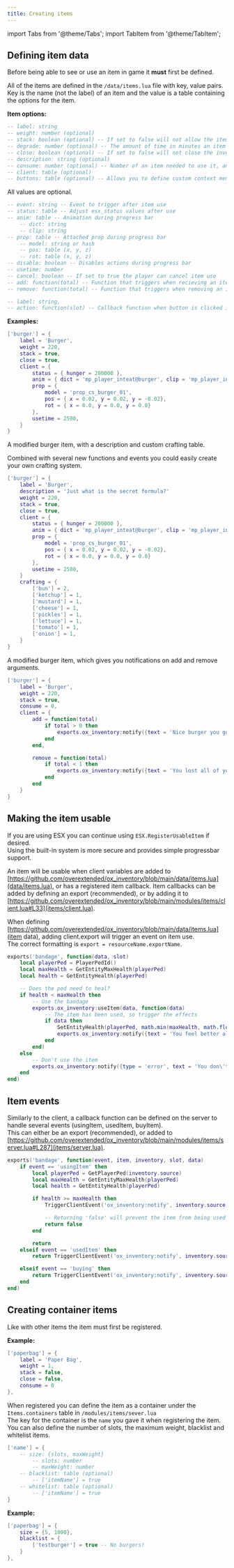 ```yaml
---
title: Creating items
---
```


import Tabs from '@theme/Tabs';
import TabItem from '@theme/TabItem';

## Defining item data

Before being able to see or use an item in game it **must** first be defined.

All of the items are defined in the `/data/items.lua` file with key, value pairs.  
Key is the name (not the label) of an item and the value is a table containing the
options for the item.

**Item options:**
<Tabs>
<TabItem value='shared' label='Shared'>

```lua
-- label: string
-- weight: number (optional)
-- stack: boolean (optional) -- If set to false will not allow the item to be stacked
-- degrade: number (optional) -- The amount of time in minutes an item will degrade after
-- close: boolean (optional) -- If set to false will not close the inventory on item use
-- description: string (optional)
-- consume: number (optional) -- Number of an item needed to use it, and removed after use (Default: 1)
-- client: table (optional)
-- buttons: table (optional) -- Allows you to define custom context menu functions for the item
```
</TabItem>
<TabItem value='client' label='Client'>

All values are optional.
```lua
-- event: string -- Event to trigger after item use
-- status: table -- Adjust esx_status values after use
-- anim: table -- Animation during progress bar
    -- dict: string
    -- clip: string
-- prop: table -- Attached prop during progress bar
    -- model: string or hash
    -- pos: table (x, y, z)
    -- rot: table (x, y, z)
-- disable: boolean -- Disables actions during progress bar
-- usetime: number
-- cancel: boolean -- If set to true the player can cancel item use
-- add: function(total) -- Function that triggers when recieving an item (Returns total item count as `total`)
-- remove: function(total) -- Function that triggers when removing an item (Returns total item count as `total`)
```
</TabItem>
<TabItem value='buttons' label='Buttons'>

```lua
-- label: string,
-- action: function(slot) -- Callback function when button is clicked in context menu, returns item slot
```
</TabItem>
</Tabs>

**Examples:**
<Tabs>
<TabItem value='burger' label='Burger'>

```lua
['burger'] = {
    label = 'Burger',
    weight = 220,
    stack = true,
    close = true,
    client = {
        status = { hunger = 200000 },
        anim = { dict = 'mp_player_inteat@burger', clip = 'mp_player_int_eat_burger_fp' },
        prop = { 
            model = 'prop_cs_burger_01',
            pos = { x = 0.02, y = 0.02, y = -0.02},
            rot = { x = 0.0, y = 0.0, y = 0.0}
        },
        usetime = 2500,
    }
}
```
</TabItem>
<TabItem value='custom_burger' label='Custom burger'>

A modified burger item, with a description and custom crafting table.


Combined with several new functions and events you could easily create your own crafting system.
```lua
['burger'] = {
    label = 'Burger',
    description = 'Just what is the secret formula?'
    weight = 220,
    stack = true,
    close = true,
    client = {
        status = { hunger = 200000 },
        anim = { dict = 'mp_player_inteat@burger', clip = 'mp_player_int_eat_burger_fp' },
        prop = {
            model = 'prop_cs_burger_01', 
            pos = { x = 0.02, y = 0.02, y = -0.02}, 
            rot = { x = 0.0, y = 0.0, y = 0.0}
        },
        usetime = 2500,
    }
    crafting = {
        ['bun'] = 2,
        ['ketchup'] = 1,
        ['mustard'] = 1,
        ['cheese'] = 1,
        ['pickles'] = 1,
        ['lettuce'] = 1,
        ['tomato'] = 1,
        ['onion'] = 1, 
    }
}
```
</TabItem>
<TabItem value='notify_burger' label='Notify burger'>

A modified burger item, which gives you notifications on add and remove arguments.
```lua
['burger'] = {
    label = 'Burger',
    weight = 220,
    stack = true,
    consume = 0,
    client = {
        add = function(total)
            if total > 0 then
                exports.ox_inventory:notify({text = 'Nice burger you got there!'})
            end
        end,

        remove = function(total)
            if total < 1 then
                exports.ox_inventory:notify({text = 'You lost all of your burgers!'})
            end
        end
    }
}
```
</TabItem>
</Tabs>


## Making the item usable
If you are using ESX you can continue using `ESX.RegisterUsableItem` if desired.  
Using the built-in system is more secure and provides simple progressbar support.  

An item will be usable when client variables are added to [https://github.com/overextended/ox_inventory/blob/main/data/items.lua](data/items.lua), or has a registered item callback. Item callbacks can be added by defining an export (recommended), or by adding it to [https://github.com/overextended/ox_inventory/blob/main/modules/items/client.lua#L33](items/client.lua). 

When defining [https://github.com/overextended/ox_inventory/blob/main/data/items.lua](item data), adding client.export will trigger an event on item use.  
The correct formatting is `export = resourceName.exportName`.

```lua
exports('bandage', function(data, slot)
	local playerPed = PlayerPedId()
	local maxHealth = GetEntityMaxHealth(playerPed)
	local health = GetEntityHealth(playerPed)

	-- Does the ped need to heal?
	if health < maxHealth then
		-- Use the bandage
		exports.ox_inventory:useItem(data, function(data)
			-- The item has been used, so trigger the effects
			if data then
				SetEntityHealth(playerPed, math.min(maxHealth, math.floor(health + maxHealth / 16)))
				exports.ox_inventory:notify({text = 'You feel better already'})
			end
		end)
	else
		-- Don't use the item
		exports.ox_inventory:notify({type = 'error', text = 'You don\'t need a bandage right now'})
	end
end)
```


## Item events
Similarly to the client, a callback function can be defined on the server to handle several events (usingItem, usedItem, buyItem).  
This can either be an export (recommended), or added to [https://github.com/overextended/ox_inventory/blob/main/modules/items/server.lua#L287](items/server.lua).


```lua
exports('bandage', function(event, item, inventory, slot, data)
    if event == 'usingItem' then
		local playerPed = GetPlayerPed(inventory.source)
		local maxHealth = GetEntityMaxHealth(playerPed)
		local health = GetEntityHealth(playerPed)

        if health >= maxHealth then
			TriggerClientEvent('ox_inventory:notify', inventory.source, {type = 'error', text = 'You don\'t need a bandage right now'})

			-- Returning 'false' will prevent the item from being used
            return false
        end

		return
    elseif event == 'usedItem' then
		return TriggerClientEvent('ox_inventory:notify', inventory.source, {text = 'You feel better already'})

    elseif event == 'buying' then
		return TriggerClientEvent('ox_inventory:notify', inventory.source, {type = 'success', text = 'You bought a bandage'})
    end
end)
```

## Creating container items

Like with other items the item must first be registered.  

**Example:**

```lua
['paperbag'] = {
    label = 'Paper Bag',
    weight = 1,
    stack = false,
    close = false,
    consume = 0
},
```
When registered you can define the item as a container under the `Items.containers` table in `/modules/items/sever.lua`  
The key for the container is the `name` you gave it when registering the item.  
You can also define the number of slots, the maximum weight, blacklist and whitelist items.

```lua
['name'] = {
    -- size: {slots, maxWeight}
        -- slots: number
        -- maxWeight: number
    -- blacklist: table (optional)
        -- ['itemName'] = true
    -- whitelist: table (optional)
        -- ['itemName'] = true
}
```

**Example:**

```lua
['paperbag'] = {
    size = {5, 1000},
    blacklist = {
        ['testburger'] = true -- No burgers!
    }
},
```